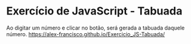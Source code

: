 # Exercício de JavaScript - Tabuada
 
 Ao digitar um número e clicar no botão, será gerada a tabuada daquele número.
 <https://alex-francisco.github.io/Exercicio_JS-Tabuada/>
